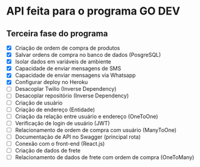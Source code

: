 # API feita para o programa GO DEV

## Terceira fase do programa

- [x] Criação de ordem de compra de produtos
- [x] Salvar ordens de compra no banco de dados (PosgreSQL)
- [x] Isolar dados em variáveis de ambiente
- [x] Capacidade de enviar mensagens de SMS
- [x] Capacidade de enviar mensagens via Whatsapp
- [x] Configurar deploy no Heroku
- [ ] Desacoplar Twilio (Inverse Dependency)
- [ ] Desacoplar repositório (Inverse Dependency)
- [ ] Criação de usuário
- [ ] Criação de endereço (Entidade)
- [ ] Criação da relação entre usuário e endereço (OneToOne)
- [ ] Verificação de login de usuário (JWT)
- [ ] Relacionamento de ordem de compra com usuário (ManyToOne)
- [ ] Documentação de API no Swagger (principal rota)
- [ ] Conexão com o front-end (React.js)
- [ ] Criação de dados de frete
- [ ] Relacionamento de dados de frete com ordem de compra (OneToMany)

